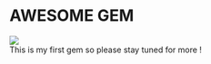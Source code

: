 <h1>AWESOME GEM</h1>
<img src="https://travis-ci.org/CocoaPods/Specs.png">
<br>
This is my first gem so please stay tuned for more !

